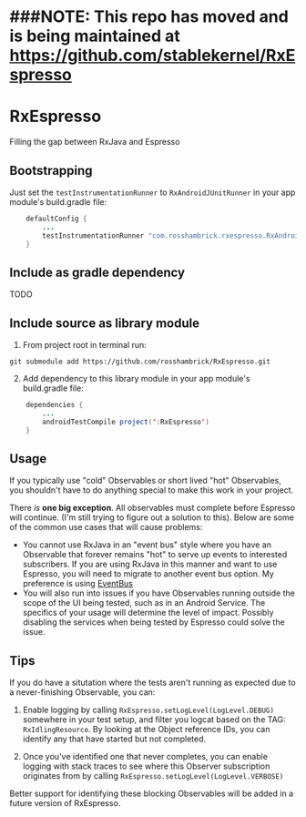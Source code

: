 ###NOTE: This repo has moved and is being maintained at https://github.com/stablekernel/RxEspresso
===

# RxEspresso
Filling the gap between RxJava and Espresso

## Bootstrapping
Just set the `testInstrumentationRunner` to `RxAndroidJUnitRunner` in your app module's build.gradle file:

```java
    defaultConfig {
        ...
        testInstrumentationRunner "com.rosshambrick.rxespresso.RxAndroidJUnitRunner"
    }
```

## Include as gradle dependency
TODO

## Include source as library module
1. From project root in terminal run:

  `git submodule add https://github.com/rosshambrick/RxEspresso.git`

2. Add dependency to this library module in your app module's build.gradle file:

```java
    dependencies {
        ...
        androidTestCompile project(':RxEspresso')
    }
```

## Usage
If you typically use "cold" Observables or short lived "hot" Observables, you shouldn't have to do anything special to make this work in your project.

There *is* **one big exception**. All observables must complete before Espresso will continue.  (I'm still trying to figure out a solution to this).  Below are some of the common use cases that will cause problems:

* You cannot use RxJava in an "event bus" style where you have an Observable that forever remains "hot" to serve up events to interested subscribers.  If you are using RxJava in this manner and want to use Espresso, you will need to migrate to another event bus option.  My preference is using [EventBus](https://github.com/greenrobot/EventBus)
* You will also run into issues if you have Observables running outside the scope of the UI being tested, such as in an Android Service.  The specifics of your usage will determine the level of impact.  Possibly disabling the services when being tested by Espresso could solve the issue.

## Tips
If you do have a situtation where the tests aren't running as expected due to a never-finishing Observable, you can:

1. Enable logging by calling `RxEspresso.setLogLevel(LogLevel.DEBUG)` somewhere in your test setup, and filter you logcat based on the TAG: `RxIdlingResource`.  By looking at the Object reference IDs, you can identify any that have started but not completed.

2. Once you've identified one that never completes, you can enable logging with stack traces to see where this Observer subscription originates from by calling `RxEspresso.setLogLevel(LogLevel.VERBOSE)`

Better support for identifying these blocking Observables will be added in a future version of RxEspresso. 

